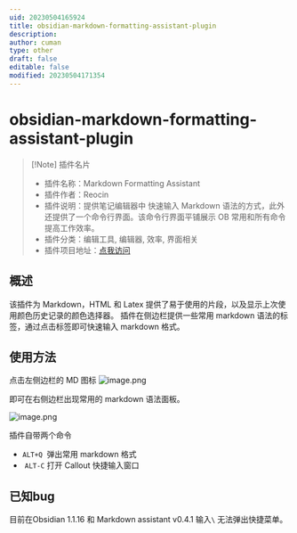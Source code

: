 ```yaml
---
uid: 20230504165924
title: obsidian-markdown-formatting-assistant-plugin
description: 
author: cuman
type: other
draft: false
editable: false
modified: 20230504171354
---
```


# obsidian-markdown-formatting-assistant-plugin

> [!Note] 插件名片
> - 插件名称：Markdown Formatting Assistant
> - 插件作者：Reocin
> - 插件说明：提供笔记编辑器中 快速输入 Markdown 语法的方式，此外还提供了一个命令行界面。该命令行界面平铺展示 OB 常用和所有命令提高工作效率。
> - 插件分类：编辑工具, 编辑器, 效率, 界面相关
> - 插件项目地址：[点我访问](https://github.com/Reocin/obsidian-markdown-formatting-assistant-plugin)

## 概述

该插件为 Markdown，HTML 和 Latex 提供了易于使用的片段，以及显示上次使用颜色历史记录的颜色选择器。 插件在侧边栏提供一些常用 markdown 语法的标签，通过点击标签即可快速输入 markdown 格式。

## 使用方法

点击左侧边栏的 MD 图标 ![image.png](https://cdn.pkmer.cn/images/202305041705210.png)

即可在右侧边栏出现常用的 markdown 语法面板。

![image.png](https://cdn.pkmer.cn/images/202305041705248.png)

 插件自带两个命令

 - `ALT+Q`  弹出常用 markdown 格式
 -  `ALT-C` 打开 Callout 快捷输入窗口

## 已知bug

目前在Obsidian 1.1.16 和 Markdown assistant v0.4.1 输入`\`  无法弹出快捷菜单。



